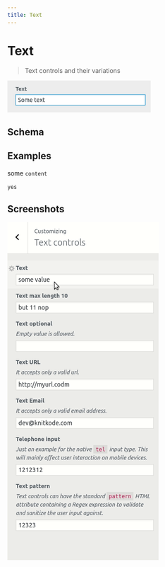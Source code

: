 ```yaml
---
title: Text
---
```


# Text

> Text controls and their variations

![screenshot](./screenshot.png)

## Schema

<schema></schema>

## Examples

some `content`

```js
yes
```

## Screenshots

![screencast](./screencast.gif)
